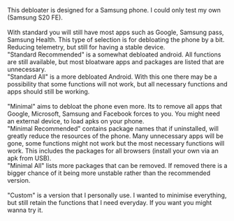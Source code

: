 This debloater is designed for a Samsung phone. I could only test my own (Samsung S20 FE).
\
\
With standard you will still have most apps such as Google, Samsung pass, Samsung Health. This type of selection is for debloating the phone by a bit. Reducing telemetry, but still for having a stable device.
\
"Standard Recommended" is a somewhat debloated android. All functions are still available, but most bloatware apps and packages are listed that are unnecessary.
\
"Standard All" is a more debloated Android. With this one there may be a possibility that some functions will not work, but all necessary functions and apps should still be working.
\
\
"Minimal" aims to debloat the phone even more. Its to remove all apps that Google, Microsoft, Samsung and Facebook forces to you. You might need an external device, to load apks on your phone.
\
"Minimal Recommended" contains package names that if uninstalled, will greatly reduce the resources of the phone. Many unnecessary apps will be gone, some functions might not work but the most necessary functions will work. This includes the packages for all browsers (install your own via an apk from USB).
\
"Minimal All" lists more packages that can be removed. If removed there is a bigger chance of it being more unstable rather than the recommended version.
\
\
"Custom" is a version that I personally use. I wanted to minimise everything, but still retain the functions that I need everyday. If you want you might wanna try it.
